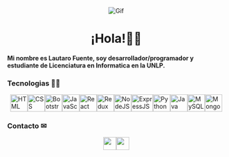 <div align="center">
  <img src="https://i.kym-cdn.com/photos/images/original/001/315/787/15c.gif" alt="Gif">
</div>

<h1 align="center">¡Hola!👋🦊</h1>

<h4>Mi nombre es Lautaro Fuente, soy desarrollador/programador y estudiante de Licenciatura en Informatica en la UNLP. </h4>





### Tecnologias 👨‍💻
<div style="display: flex; justify-content: center; align-items: center;"> 
  <img src="https://cdn-icons-png.flaticon.com/128/5968/5968267.png" alt="HTML" width="40" height="40">
  <img src="https://cdn-icons-png.flaticon.com/128/5968/5968242.png" alt="CSS" width="40" height="40">
  <img src="https://cdn-icons-png.freepik.com/256/9082/9082991.png?ga=GA1.1.1079707069.1715596692&semt=ais_hybrid" alt="Bootstrap" width="40" height="40">
  <img src="https://cdn-icons-png.flaticon.com/128/5968/5968292.png" alt="JavaScript" width="40" height="40">
  <img src="https://cdn-icons-png.freepik.com/256/13065/13065981.png?ga=GA1.1.1079707069.1715596692&semt=ais_hybrid" alt="React" width="40" height="40">
  <img src="https://img.icons8.com/?size=48&id=jD-fJzVguBmw&format=png" alt="Redux" width="40" height="40">
  <img src="https://cdn-icons-png.flaticon.com/128/919/919825.png" alt="NodeJS" width="40" height="40">
  <img src="https://img.icons8.com/?size=80&id=9Gfx4Dfxl0JK&format=png" alt="ExpressJS" width="50" height="40">
  <img src="https://cdn-icons-png.flaticon.com/128/919/919852.png" alt="Python" width="40" height="40">
  <img src="https://cdn-icons-png.flaticon.com/128/226/226777.png" alt="Java" width="40" height="40">
  <img src="https://cdn-icons-png.flaticon.com/128/15474/15474209.png" alt="MySQL" width="40" height="40">
  <img src="https://img.icons8.com/?size=48&id=bosfpvRzNOG8&format=png" alt="MongoDB" width="40" height="40">
</div>

### Contacto ✉
<div style="display: flex; justify-content: center; align-items: center;"> 
  <a href="https://www.linkedin.com/in/lautaro-fuente-868b752ba/" target="_blank"><img src="https://cdn-icons-png.flaticon.com/128/174/174857.png" width="30" height="30"></a>
  <a href="mailto:lautaro.fuente@yahoo.com" target="_blank"><img src="https://cdn-icons-png.flaticon.com/128/6788/6788206.png" width="30" height="30"></a>
</div>
